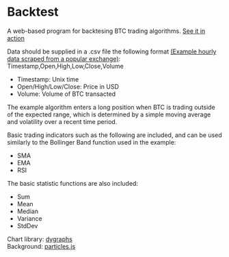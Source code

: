# Backtest
A web-based program for backtesing BTC trading algorithms. [See it in action](https://someuser-321.github.io/Backtest/)

Data should be supplied in a .csv file the following format [(Example hourly data scraped from a popular exchange)](https://github.com/someuser-321/Backtest/raw/master/example_OHLC_60m.csv):  
Timestamp,Open,High,Low,Close,Volume
  
- Timestamp: Unix time
- Open/High/Low/Close: Price in USD
- Volume: Volume of BTC transacted  
  
The example algorithm enters a long position when BTC is trading outside of the expected range, which is determined by a simple moving average and volatility over a recent time period.

Basic trading indicators such as the following are included, and can be used similarly to the Bollinger Band function used in the example:  
- SMA
- EMA
- RSI

The basic statistic functions are also included:  
- Sum
- Mean
- Median
- Variance
- StdDev

Chart library: [dygraphs](https://github.com/danvk/dygraphs)  
Background: [particles.js](https://github.com/VincentGarreau/particles.js/)
